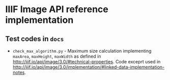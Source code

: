 # IIIF Image API reference implementation

## Test codes in `docs`

  * `check_max_algorithm.py` - Maximum size calculation implementing `maxArea`, `maxHeight`, `maxWidth` as defined in <http://iiif.io/api/image/3.0/#technical-properties>. Code exceprt used in <http://iiif.io/api/image/3.0/implementation/#linked-data-implementation-notes>.